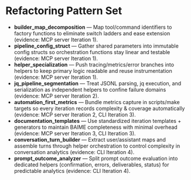 # Refactoring Pattern Set

- **builder_map_decomposition** — Map tool/command identifiers to factory functions to eliminate switch ladders and ease extension (evidence: MCP server Iteration 1).
- **pipeline_config_struct** — Gather shared parameters into immutable config structs so orchestration functions stay linear and testable (evidence: MCP server Iteration 1).
- **helper_specialization** — Push tracing/metrics/error branches into helpers to keep primary logic readable and reuse instrumentation (evidence: MCP server Iteration 1).
- **jq_pipeline_segmentation** — Treat JSONL parsing, jq execution, and serialization as independent helpers to confine failure domains (evidence: MCP server Iteration 2).
- **automation_first_metrics** — Bundle metrics capture in scripts/make targets so every iteration records complexity & coverage automatically (evidence: MCP server Iteration 2, CLI Iteration 3).
- **documentation_templates** — Use standardized iteration templates + generators to maintain BAIME completeness with minimal overhead (evidence: MCP server Iteration 3, CLI Iteration 3).
- **conversation_turn_builder** — Extract user/assistant maps and assemble turns through helper orchestration to control complexity in conversation analytics (evidence: CLI Iteration 4).
- **prompt_outcome_analyzer** — Split prompt outcome evaluation into dedicated helpers (confirmation, errors, deliverables, status) for predictable analytics (evidence: CLI Iteration 4).
